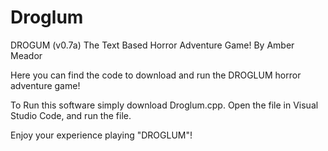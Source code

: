 # Droglum
DROGUM (v0.7a)
The Text Based Horror Adventure Game!
By Amber Meador

Here you can find the code to download and run the DROGLUM horror adventure game!

To Run this software simply download Droglum.cpp.
Open the file in Visual Studio Code, and run the file.

Enjoy your experience playing "DROGLUM"!
